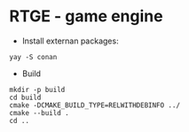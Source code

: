 RTGE - game engine
===

* Install externan packages:

```console
yay -S conan
```

* Build

```console
mkdir -p build
cd build
cmake -DCMAKE_BUILD_TYPE=RELWITHDEBINFO ../
cmake --build .
cd ..
```
